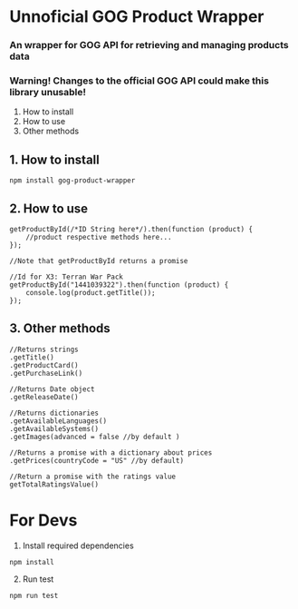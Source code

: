 # Unnoficial GOG Product Wrapper
### An wrapper for GOG API for retrieving and managing products data

### Warning! Changes to the official GOG API could make this library unusable!

1. How to install
2. How to use
3. Other methods

## 1. How to install
```
npm install gog-product-wrapper
```

## 2. How to use
```
getProductById(/*ID String here*/).then(function (product) {
    //product respective methods here...
});

```

```
//Note that getProductById returns a promise

//Id for X3: Terran War Pack
getProductById("1441039322").then(function (product) {
    console.log(product.getTitle());
});

```

## 3. Other methods

```
//Returns strings
.getTitle()
.getProductCard()
.getPurchaseLink()

//Returns Date object
.getReleaseDate()

//Returns dictionaries
.getAvailableLanguages()
.getAvailableSystems()
.getImages(advanced = false //by default )

//Returns a promise with a dictionary about prices 
.getPrices(countryCode = "US" //by default)

//Return a promise with the ratings value
getTotalRatingsValue()

```

# For Devs

1. Install required dependencies

```
npm install
```

2. Run test

```
npm run test
```
